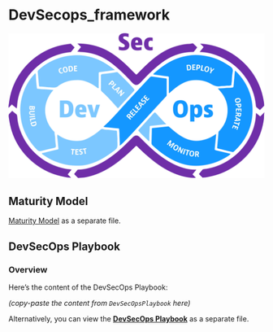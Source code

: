 # DevSecops_framework

![DevSecOps Image](https://github.com/Pranav369sec/devsecops_framework/raw/main/devsecops-image-2000-6557ba1b00.webp)




## Maturity Model
 [Maturity Model](https://github.com/Pranav369sec/devsecops_framework/blob/main/maturitymodel.md) as a separate file.



## DevSecOps Playbook

### Overview

Here’s the content of the DevSecOps Playbook:

*(copy-paste the content from `DevSecOpsPlaybook` here)*

Alternatively, you can view the **[DevSecOps Playbook](https://github.com/Pranav369sec/devsecops_framework/blob/main/DevSecOpsPlaybook)** as a separate file.
